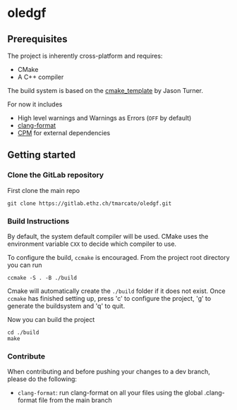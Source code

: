 # oledgf

## Prerequisites

The project is inherently cross-platform and requires:

- CMake
- A C++ compiler

The build system is based on the [cmake_template](https://github.com/cpp-best-practices/cmake_template) by Jason Turner.

For now it includes

- High level warnings and Warnings as Errors (`OFF` by default)
- [clang-format](https://clang.llvm.org/docs/ClangFormat.html)
- [CPM](https://github.com/cpm-cmake/CPM.cmake) for external dependencies

## Getting started

### Clone the GitLab repository

First clone the main repo
```
git clone https://gitlab.ethz.ch/tmarcato/oledgf.git
```
### Build Instructions

By default, the system default compiler will be used. 
CMake uses the environment variable `CXX` to decide which compiler to use.

To configure the build, `ccmake` is encouraged.
From the project root directory you can run
```
ccmake -S . -B ./build
```
Cmake will automatically create the `./build` folder if it does not exist.
Once `ccmake` has finished setting up, press 'c' to configure the project, 'g' to generate the buildsystem and 'q' to quit.

Now you can build the project
```
cd ./build
make 
```

### Contribute
 When contributing and before pushing your changes to a dev branch, please do the following:

 - `clang-format`: run clang-format on all your files using the global .clang-format file from the main branch
